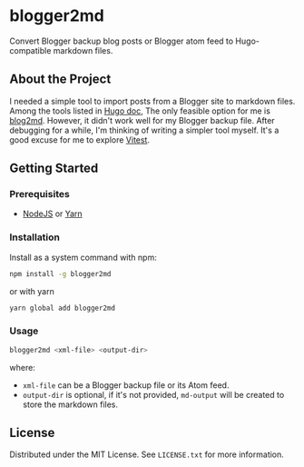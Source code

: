 # blogger2md

Convert Blogger backup blog posts or Blogger atom feed to Hugo-compatible
markdown files.

## About the Project

I needed a simple tool to import posts from a Blogger site to markdown files.
Among the tools listed in [Hugo doc](https://gohugo.io/tools/migrations/#blogger),
The only feasible option for me is [blog2md](https://github.com/palaniraja/blog2md).
However, it didn't work well for my Blogger backup file. After debugging for a
while, I'm thinking of writing a simpler tool myself. It's a good excuse for me to
explore [Vitest](https://vitest.dev/).

## Getting Started

### Prerequisites

- [NodeJS](https://nodejs.org/en/) or [Yarn](https://yarnpkg.com/)

### Installation

Install as a system command with npm:

```sh
npm install -g blogger2md
```

or with yarn

```sh
yarn global add blogger2md
```

### Usage

```sh
blogger2md <xml-file> <output-dir>
```

where:

- `xml-file` can be a Blogger backup file or its Atom feed.
- `output-dir` is optional, if it's not provided, `md-output` will be created
  to store the markdown files.

## License

Distributed under the MIT License. See `LICENSE.txt` for more information.
